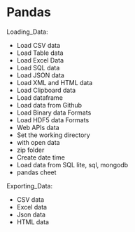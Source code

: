 # Pandas

Loading_Data:
   - Load CSV data
   - Load Table data
   - Load Excel Data
   - Load SQL data
   - Load JSON data
   - Load XML and HTML data
   - Load Clipboard data
   - Load dataframe
   - Load data from Github
   - Load Binary data Formats
   - Load HDF5 data Formats
   - Web APIs data
   - Set the working directory
   - with open data
   - zip folder
   - Create date time
   - Load data from SQL lite, sql, mongodb
   - pandas cheet

Exporting_Data:
   - CSV data 
   - Excel data
   - Json data
   - HTML data
   
